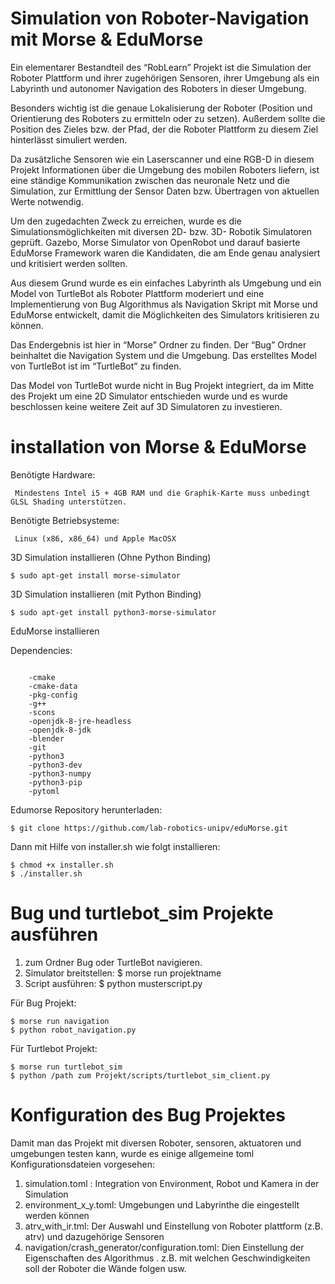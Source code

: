 # Simulation von Roboter-Navigation mit Morse & EduMorse

Ein elementarer Bestandteil des “RobLearn” Projekt ist die Simulation der Roboter Plattform und ihrer zugehörigen Sensoren, ihrer Umgebung als ein Labyrinth und autonomer Navigation des Roboters in dieser Umgebung. 

Besonders wichtig ist  die genaue Lokalisierung der Roboter (Position und Orientierung des Roboters zu ermitteln oder zu setzen). Außerdem sollte die Position des Zieles bzw. der Pfad, der die Roboter Plattform zu diesem Ziel hinterlässt simuliert werden. 

Da zusätzliche Sensoren wie ein Laserscanner und eine RGB-D in diesem Projekt Informationen über die Umgebung des mobilen Roboters liefern, ist eine ständige Kommunikation zwischen das neuronale Netz und die Simulation, zur Ermittlung der Sensor Daten bzw. Übertragen von aktuellen Werte notwendig.

Um den zugedachten Zweck zu erreichen, wurde es die Simulationsmöglichkeiten mit diversen 2D- bzw. 3D- Robotik Simulatoren geprüft. Gazebo, Morse Simulator von OpenRobot und darauf basierte EduMorse Framework waren die Kandidaten, die am Ende genau analysiert und kritisiert werden sollten. 

Aus diesem Grund wurde es ein einfaches Labyrinth als Umgebung und ein Model von TurtleBot als Roboter Plattform moderiert und eine Implementierung von Bug Algorithmus als Navigation Skript mit Morse und EduMorse entwickelt, damit die Möglichkeiten des Simulators kritisieren zu können. 


Das Endergebnis ist hier in “Morse” Ordner zu finden. Der “Bug” Ordner beinhaltet die Navigation System und die Umgebung. Das erstelltes Model von TurtleBot ist im “TurtleBot” zu finden.


Das Model von TurtleBot wurde nicht in Bug Projekt integriert, da im Mitte des Projekt um eine 2D Simulator entschieden wurde und es wurde beschlossen keine weitere Zeit auf 3D Simulatoren zu investieren.

# installation von Morse & EduMorse

Benötigte Hardware:

```
 Mindestens Intel i5 + 4GB RAM und die Graphik-Karte muss unbedingt GLSL Shading unterstützen.
```
Benötigte Betriebsysteme:

```
 Linux (x86, x86_64) und Apple MacOSX
```

3D Simulation installieren (Ohne Python Binding)

```
$ sudo apt-get install morse-simulator
```
3D Simulation installieren (mit Python Binding)

```
$ sudo apt-get install python3-morse-simulator
```

EduMorse installieren

Dependencies:

```

    -cmake
    -cmake-data
    -pkg-config
    -g++
    -scons
    -openjdk-8-jre-headless
    -openjdk-8-jdk
    -blender
    -git
    -python3
    -python3-dev
    -python3-numpy
    -python3-pip
    -pytoml

```
Edumorse Repository herunterladen:

```
$ git clone https://github.com/lab-robotics-unipv/eduMorse.git
```
Dann mit Hilfe von installer.sh wie folgt installieren:

```
$ chmod +x installer.sh
$ ./installer.sh
```
# Bug und turtlebot_sim Projekte ausführen
 
  1. zum Ordner Bug oder TurtleBot navigieren.
  2. Simulator breitstellen: $ morse run projektname
  3. Script ausführen: $ python musterscript.py

Für Bug Projekt:
```
$ morse run navigation
$ python robot_navigation.py
```

Für Turtlebot Projekt:
```
$ morse run turtlebot_sim
$ python /path zum Projekt/scripts/turtlebot_sim_client.py
```

# Konfiguration des Bug Projektes
Damit man das Projekt mit diversen Roboter, sensoren, aktuatoren und umgebungen testen kann, wurde es einige allgemeine toml Konfigurationsdateien vorgesehen:

1. simulation.toml : Integration von Environment, Robot und Kamera in der Simulation
2. environment_x_y.toml: Umgebungen und Labyrinthe die eingestellt werden können
3. atrv_with_ir.tml: Der Auswahl und Einstellung von Roboter plattform (z.B. atrv) und dazugehörige Sensoren
4. navigation/crash_generator/configuration.toml: Dien Einstellung der Eigenschaften des Algorithmus . z.B. mit welchen Geschwindigkeiten soll der Roboter die Wände folgen usw.

 

